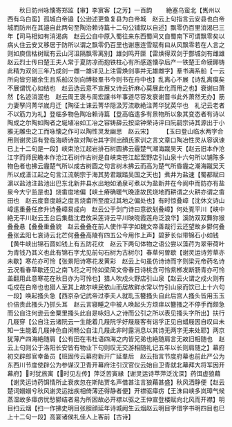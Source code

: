 <!-- { "loadSidebar": true } -->
　　秋日防州咏懐寄郑监【审】李賔客【之芳】一百韵
　　絶塞乌蛮北【嶲州以西有乌白蛮】孤城白帝邉【公逊述更鱼复县为白帝城　赵云上句指言云安县也白帝城而防州在其邉自此两句至陶治赖诗篇十二句公铺叙以自述】飘零仍百里消渴巳三年【司马相如有消渴病　赵云公自中原入蜀往来东西蜀间又自蜀南下可谓飘零矣以病乆住云安又移居于防所以谓之飘零仍百里也谢惠连雪赋有曰从风飘零若在人言之则如庾信枯树赋有云山河沮隔飘零离别】雄剑鸣开匣【雷焕得双剑于酆城剑有雌雄　赵云烈士传曰楚王夫人常于夏防凉而抱铁柱心有所感遂懐孕后产一铁楚王命镆鎁铸此精为双剑三年乃成剑一雌一雄详见上注雷焕剑事并无雄雌字】羣书满系船【一云所向皆穷辙余生且系船汉剑向博极羣书今则书在舟中也】乱离心不展【诗乱离瘼矣不展谓忧心如结也　赵云选云意不宣展又诗云折麻心莫展此化而用之也】衰谢曰萧然【名迹消泯也　赵云周王褒与周宏譲书年事道尽容发衰谢晋书此外萧然无办】筋力妻孥问菁华嵗月迁【陶征士诔云菁华隠汲芳流歇絶注菁华犹英华也　礼记云老者不以筋力为礼】登临多物色陶冶赖诗篇【登高临逺多有景物所以象其变态者有诗以陶成之尔陶如陶者之埏埴冶如工冶之容铸薛云按梁钟荣诗评曰阮嗣宗诗其源出于小雅无雕虫之工而咏懐之作可以陶性灵发幽思　赵云宋】
　　【玉曰登山临水两字合用则谢灵运有登临海峤诗故对陶冶其字则出顔氏家训之言文章口陶冶性灵从容讽谏已上十二句是一段】峡束沧江起岩排石树圆拂云霾楚气潮海蹴吴天【赵云旧本作沧江字而师民瞻本作沧江石树作古树是自峡束苍江起至野店引山泉十六句所以铺陈多物色者也拂云霾楚气所以成古树圆之句言树木拂云而高为楚气所昏霾之潮海蹴吴天所以成濸江起之句言江流朝宗于海其势君蹴踏吴国之天也】煮井为盐速【蜀都赋曰濵以盐池注盐池出巴东北新井县水出地如涌泉可煮以为盐新井在今阆中而防亦有盐泉今大宁监是也】烧畬度地偏【峡土瘠确暖气晚逹故民烧地而耕谓之火耕亦谓之畬田也　赵云度音度越之度言烧畬所至度过其地之偏处也】有时惊叠嶂【沈休文诗山嶂逺重叠任彦升诗叠嶂易成向　赵云公于剑门诗曰意欲刬叠嶂】何处覔平川【峡中絶无平川赵云玉台后集载沈君攸采莲诗云平川映晓霞莲舟泛浪华】溪防双双舞狝猴叠叠悬【叠叠重叠貌　赵云叠叠在前人使作平字如魏文帝善哉行云还望故乡鬰何叠叠张孟阳七哀诗云北芒何叠叠高陵有四五公今用作上声】碧萝长似带锦石小如钱【黄牛峡出锦石圆如钱上有五防花纹　赵云下两句体物之语公尝以藻荇为翠带荷叶为青钱乃其义也此有锦石字尤见前句石树为古树尔】春草何曽歇【谢灵运诗芳草亦未歇】寒花亦可怜【张景阳诗寒花发黄彩　赵云上句虽仿诗诗而字则梁元帝药名诗云况看春草歇还见之南飞花之可怜如梁简文帝春日诗桃含可怜紫栁发断肠青亦可怜盖翻用此意寒花在秋日亦为可怜也】猎人吹戍火野店引山泉【赵云火谓之戍火则有屯戍在白帝也也猎人至其上故尔峡民依山而居故鲜水常以竹引山泉而饮已上十六句一段】唤起搔头急【西京杂记武帝过李夫人就耴玉簪搔头自此后宫人搔头皆用玉玉价倍贵此搔头乃抓头耳　赵云言寝睡之中被人唤起头方烦痒以簪搔之不停手而颇急而公自注何逊云金粟里搔头此自是咏妇人之诗而公引之所以表见搔头字所出】扶行几屐穿【公自注云诸阮云一生能着几屐阮孚好屐屐客有诣孚正见自蜡屐因自叹曰未知一生能着几屐神色自闲畅公自注几屐此非时露消息以其诗无两字无来处耶】两京犹薄产四海絶随肩【公有田在韦杜语四海之内皆兄弟也絶随肩言无故旧相随也　赵云上句则公于洛阳长安皆有物业下句则叹无交游相随礼记五年以长则肩随之】幕府初交辟郎官幸备员【班固传云幕府新开广延羣后　赵云指言节度府幕也前此严公为东西川节度使辟公为参谋汉卫青开幕府注引汉官仪云始自卫青就北幕拜大将军因开幕府】时犹旅寓【时见左传】萍泛苦寅縁【谢灵运诗苹萍泛沈深】药饵虚狼藉【谢灵运诗药饵情所止衰疾忽在斯陆贾名声借甚注言狼藉甚盛】秋风洒静便【赵云楚词嫋嫋兮秋风谢灵运拙疾相倚薄还得静者便】开襟驱瘴疠【王洙曰峡多岚璋气候蒸湿故多瘴疠忧愁鬰结者易为所困故必开襟以驱之王仲宣登楼赋向北风而开襟】明目扫云烟【扫一作拂史明目张胆顔延年诗城阙生云烟赵云明目字借字书明四目也巳上十二句一段】高宴诸侯礼佳人上客前【古诗】
